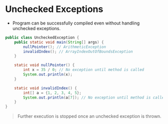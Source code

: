 # Unchecked Exceptions

- Program can be successfully compiled even without handling unchecked exceptions.

```java
public class UncheckedException {
    public static void main(String[] args) {
        nullPointer(); // ArithmeticException
        invalidIndex(); // ArrayIndexOutOfBoundsException
    }

    static void nullPointer() {
        int x = 35 / 0; // No exception until method is called
        System.out.println(x);
    }

    static void invalidIndex() {
        int[] a = {1, 2, 3, 4, 5};
        System.out.println(a[7]); // No exception until method is called
    }
}
```

> Further execution is stopped once an unchecked exception is thrown.
